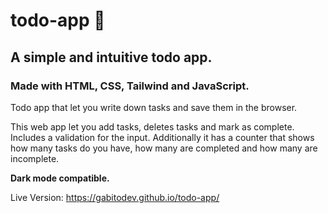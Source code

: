 # todo-app 📝
## A simple and intuitive todo app.
### Made with HTML, CSS, Tailwind and JavaScript.
Todo app that let you write down tasks and save them in the browser.

This web app let you add tasks, deletes tasks and mark as complete. Includes a validation for the input. Additionally it has a counter that shows how many tasks do you have, how many are completed and how many are incomplete.

**Dark mode compatible.**

Live Version: https://gabitodev.github.io/todo-app/